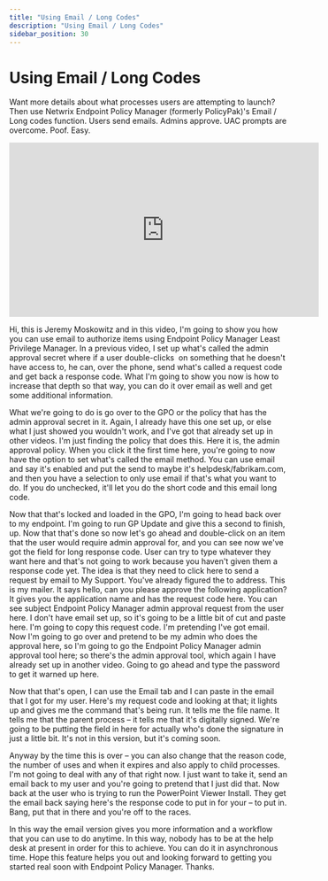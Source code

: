 ```yaml
---
title: "Using Email / Long Codes"
description: "Using Email / Long Codes"
sidebar_position: 30
---
```

# Using Email / Long Codes

Want more details about what processes users are attempting to launch? Then use Netwrix Endpoint
Policy Manager (formerly PolicyPak)'s Email / Long codes function. Users send emails. Admins
approve. UAC prompts are overcome. Poof. Easy.

<iframe width="560" height="315" src="https://www.youtube.com/embed/s6qzARZnVGQ" title="Endpoint Privilege Admin Approval: Using Email / Long Codes" frameborder="0" allow="accelerometer; autoplay; clipboard-write; encrypted-media; gyroscope; picture-in-picture; web-share" allowfullscreen="1"></iframe>

Hi, this is Jeremy Moskowitz and in this video, I'm going to show you how you can use email to
authorize items using Endpoint Policy Manager Least Privilege Manager. In a previous video, I set up
what's called the admin approval secret where if a user double-clicks  on something that he doesn't
have access to, he can, over the phone, send what's called a request code and get back a response
code. What I'm going to show you now is how to increase that depth so that way, you can do it over
email as well and get some additional information.

What we're going to do is go over to the GPO or the policy that has the admin approval secret in it.
Again, I already have this one set up, or else what I just showed you wouldn't work, and I've got
that already set up in other videos. I'm just finding the policy that does this. Here it is, the
admin approval policy. When you click it the first time here, you're going to now have the option to
set what's called the email method. You can use email and say it's enabled and put the send to maybe
it's helpdesk/fabrikam.com, and then you have a selection to only use email if that's what you want
to do. If you do unchecked, it'll let you do the short code and this email long code.

Now that that's locked and loaded in the GPO, I'm going to head back over to my endpoint. I'm going
to run GP Update and give this a second to finish, up. Now that that's done so now let's go ahead
and double-click on an item that the user would require admin approval for, and you can see now
we've got the field for long response code. User can try to type whatever they want here and that's
not going to work because you haven't given them a response code yet. The idea is that they need to
click here to send a request by email to My Support. You've already figured the to address. This is
my mailer. It says hello, can you please approve the following application? It gives you the
application name and has the request code here. You can see subject Endpoint Policy Manager admin
approval request from the user here. I don't have email set up, so it's going to be a little bit of
cut and paste here. I'm going to copy this request code. I'm pretending I've got email. Now I'm
going to go over and pretend to be my admin who does the approval here, so I'm going to go the
Endpoint Policy Manager admin approval tool here; so there's the admin approval tool, which again I
have already set up in another video. Going to go ahead and type the password to get it warned up
here.

Now that that's open, I can use the Email tab and I can paste in the email that I got for my user.
Here's my request code and looking at that; it lights up and gives me the command that's being run.
It tells me the file name. It tells me that the parent process – it tells me that it's digitally
signed. We're going to be putting the field in here for actually who's done the signature in just a
little bit. It's not in this version, but it's coming soon.

Anyway by the time this is over – you can also change that the reason code, the number of uses and
when it expires and also apply to child processes. I'm not going to deal with any of that right now.
I just want to take it, send an email back to my user and you're going to pretend that I just did
that. Now back at the user who is trying to run the PowerPoint Viewer Install. They get the email
back saying here's the response code to put in for your – to put in. Bang, put that in there and
you're off to the races.

In this way the email version gives you more information and a workflow that you can use to do
anytime. In this way, nobody has to be at the help desk at present in order for this to achieve. You
can do it in asynchronous time. Hope this feature helps you out and looking forward to getting you
started real soon with Endpoint Policy Manager. Thanks.
